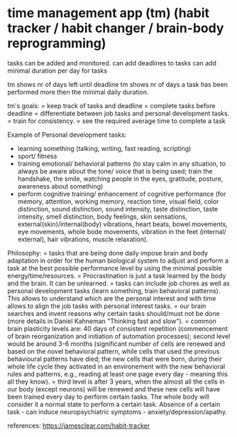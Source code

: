 # time management app (tm) (habit tracker / habit changer / brain-body reprogramming)

tasks can be added and monitored.
can add deadlines to tasks
can add minimal duration per day for tasks

tm shows nr of days left until deadline
tm shows nr of days a task has been performed more then the minimal daily duration.

tm's goals:
= keep track of tasks and deadline
= complete tasks before deadline
= differentiate between job tasks and personal development tasks.
= train for consistency.
= see the required average time to complete a task

Example of Personal development tasks:
- learning something (talking, writing, fast reading, scripting)
- sport/ fitness
- training emotional/ behavioral patterns (to stay calm in any situation, to always be aware about the tone/ voice that is being used; train the handshake, the smile, watching people in the eyes, gratitude, posture, awareness about something)
- perform cognitive training/ enhancement of cognitive performance (for memory, attention, working memory, reaction time, visual field, color distinction, sound distinction, sound intensity, taste distinction, taste intensity, smell distinction, body feelings, skin sensations, external(skin)/internal(body) vibrations, heart beats, bowel movements, eye movements, whole bode movements, vibration in the feet (internal/ external), hair vibrations, muscle relaxation).


Philosophy:
= tasks that are being done daily impose brain and body adaptation in order for the human biological system to adjust and perform a task at the best possible performance level by using the minimal possible energy/time/resources.
= Procrastination is just a task learned by the body and the brain. It can be unlearned.
= tasks can include job chores as well as personal development tasks (learn something, train behavioral patterns). This allows to understand which are the personal interest and with time allows to align the job tasks with personal interest tasks.
= our brain searches and invent reasons why certain tasks should/must not be done (more details in Daniel Kahneman "Thinking fast and slow").
= common brain plasticity levels are: 40 days of consistent repetition (commencement of brain reorganization and initiation of automation processes); second level would be around 3-6 months (significant number of cells are renewed and based on the novel behavioral pattern, while cells that used the previous behavioural patterns have died; the new cells that were born, during their whole life cycle they activated in an environement with the new behavioral rules and patterns, e.g., reading at least one page every day - meaning this all they know).
= third level is after 3 years, when the almost all the cells in our body (except neurons) will be renewed and these new cells will have been trained every day to perform certain tasks. The whole body will consider it a normal state to perform a certain task. Absence of a certain task - can induce neuropsychiatric symptoms - anxiety/depression/apathy.


references:
https://jamesclear.com/habit-tracker

